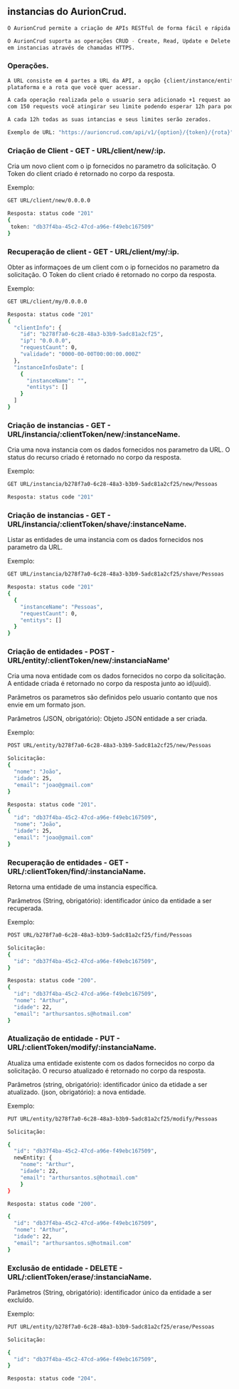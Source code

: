 ## instancias do AurionCrud.

```bash
O AurionCrud permite a criação de APIs RESTful de forma fácil e rápida.

O AurionCrud suporta as operações CRUD - Create, Read, Update e Delete -
em instancias através de chamadas HTTPS.
```

### Operações.

```bash
A URL consiste em 4 partes a URL da API, a opção {client/instance/entity} , o token que você recebeu na
plataforma e a rota que você quer acessar.

A cada operação realizada pelo o usuario sera adicionado +1 request ao seu campo de requestCaunt,
com 150 requests você atingirar seu limite podendo esperar 12h para poder fazer novas operaçoes.

A cada 12h todas as suas intancias e seus limites serão zerados.

Exemplo de URL: "https://aurioncrud.com/api/v1/{option}/{token}/{rota}"
```

### Criação de Client - GET - URL/client/new/:ip.

Cria um novo client com o ip fornecidos no parametro da solicitação.
O Token do client criado é retornado no corpo da resposta.

Exemplo:

```bash
GET URL/client/new/0.0.0.0

Resposta: status code "201"
{
 token: "db37f4ba-45c2-47cd-a96e-f49ebc167509" 
}
```

### Recuperação de client - GET - URL/client/my/:ip.

Obter as informaçoes de um client com o ip fornecidos no parametro da solicitação.
O Token do client criado é retornado no corpo da resposta.

Exemplo:

```bash
GET URL/client/my/0.0.0.0

Resposta: status code "201"
{
  "clientInfo": {
    "id": "b278f7a0-6c28-48a3-b3b9-5adc81a2cf25",
    "ip": "0.0.0.0",
    "requestCaunt": 0,
    "validade": "0000-00-00T00:00:00.000Z"
  },
  "instanceInfosDate": [
    {
      "instanceName": "",
      "entitys": []
    }
  ]
}
```



### Criação de instancias - GET - URL/instancia/:clientToken/new/:instanceName.

Cria uma nova instancia com os dados fornecidos nos parametro da URL.
O status do recurso criado é retornado no corpo da resposta.

Exemplo:

```bash
GET URL/instancia/b278f7a0-6c28-48a3-b3b9-5adc81a2cf25/new/Pessoas

Resposta: status code "201"
```
### Criação de instancias - GET - URL/instancia/:clientToken/shave/:instanceName.

Listar as entidades de uma instancia com os dados fornecidos nos parametro da URL.

Exemplo:

```bash
GET URL/instancia/b278f7a0-6c28-48a3-b3b9-5adc81a2cf25/shave/Pessoas

Resposta: status code "201"
{
  {
    "instanceName": "Pessoas",
    "requestCaunt": 0,
    "entitys": []
  }
}
```

### Criação de entidades - POST - URL/entity/:clientToken/new/:instanciaName'

Cria uma nova entidade com os dados fornecidos no corpo da solicitação.
A entidade criada é retornado no corpo da resposta junto ao id(uuid).

Parâmetros
os parametros são definidos pelo usuario contanto que nos envie em um formato
json.


Parâmetros
<obj> (JSON, obrigatório): Objeto JSON entidade a ser criada.

Exemplo:

```bash
POST URL/entity/b278f7a0-6c28-48a3-b3b9-5adc81a2cf25/new/Pessoas

Solicitação:
{
  "nome": "João",
  "idade": 25,
  "email": "joao@gmail.com"
}

Resposta: status code "201".
{
  "id": "db37f4ba-45c2-47cd-a96e-f49ebc167509",
  "nome": "João",
  "idade": 25,
  "email": "joao@gmail.com"
}
```

### Recuperação de entidades - GET - URL/:clientToken/find/:instanciaName.

Retorna uma entidade de uma instancia específica.


Parâmetros
<id> (String, obrigatório): identificador único da entidade a ser recuperada.

Exemplo:

```bash
POST URL/b278f7a0-6c28-48a3-b3b9-5adc81a2cf25/find/Pessoas

Solicitação:
{
  "id": "db37f4ba-45c2-47cd-a96e-f49ebc167509",
}

Resposta: status code "200".
{
  "id": "db37f4ba-45c2-47cd-a96e-f49ebc167509",
  "nome": "Arthur",
  "idade": 22,
  "email": "arthursantos.s@hotmail.com"
}
```

### Atualização de entidade - PUT - URL/:clientToken/modify/:instanciaName.

Atualiza uma entidade existente com os dados fornecidos no corpo
da solicitação.
O recurso atualizado é retornado no corpo da resposta.

Parâmetros
<id> (string, obrigatório): identificador único da etidade a ser atualizado.
<newEntity> (json, obrigatório): a nova entidade.

Exemplo:

```bash
PUT URL/entity/b278f7a0-6c28-48a3-b3b9-5adc81a2cf25/modify/Pessoas

Solicitação:

{
  "id": "db37f4ba-45c2-47cd-a96e-f49ebc167509",
  newEntity: {
    "nome": "Arthur",
    "idade": 22,
    "email": "arthursantos.s@hotmail.com"
    }
}

Resposta: status code "200".

{
  "id": "db37f4ba-45c2-47cd-a96e-f49ebc167509",
  "nome": "Arthur",
  "idade": 22,
  "email": "arthursantos.s@hotmail.com"
}
```

### Exclusão de entidade - DELETE - URL/:clientToken/erase/:instanciaName.

Parâmetros
<id> (String, obrigatório): identificador único da entidade a ser excluído.

Exemplo:

```bash
PUT URL/entity/b278f7a0-6c28-48a3-b3b9-5adc81a2cf25/erase/Pessoas

Solicitação:

{
  "id": "db37f4ba-45c2-47cd-a96e-f49ebc167509",
}

Resposta: status code "204".
```
